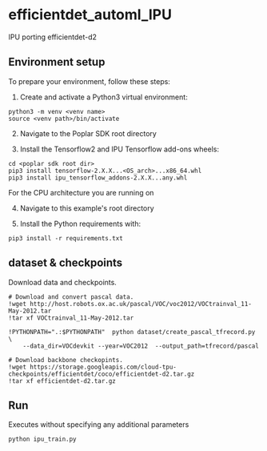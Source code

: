 # efficientdet_automl_IPU
IPU porting efficientdet-d2

## Environment setup
To prepare your environment, follow these steps:

1. Create and activate a Python3 virtual environment:
``` 
python3 -m venv <venv name>   
source <venv path>/bin/activate
```
2. Navigate to the Poplar SDK root directory

3. Install the Tensorflow2 and IPU Tensorflow add-ons wheels:

```
cd <poplar sdk root dir>
pip3 install tensorflow-2.X.X...<OS_arch>...x86_64.whl
pip3 install ipu_tensorflow_addons-2.X.X...any.whl
```
For the CPU architecture you are running on

4. Navigate to this example's root directory

5. Install the Python requirements with:

` pip3 install -r requirements.txt `

## dataset & checkpoints
Download data and checkpoints.

```
# Download and convert pascal data.
!wget http://host.robots.ox.ac.uk/pascal/VOC/voc2012/VOCtrainval_11-May-2012.tar
!tar xf VOCtrainval_11-May-2012.tar

!PYTHONPATH=".:$PYTHONPATH"  python dataset/create_pascal_tfrecord.py  \
    --data_dir=VOCdevkit --year=VOC2012  --output_path=tfrecord/pascal

# Download backbone checkopints.
!wget https://storage.googleapis.com/cloud-tpu-checkpoints/efficientdet/coco/efficientdet-d2.tar.gz
!tar xf efficientdet-d2.tar.gz
```

## Run
Executes without specifying any additional parameters
```
python ipu_train.py
```